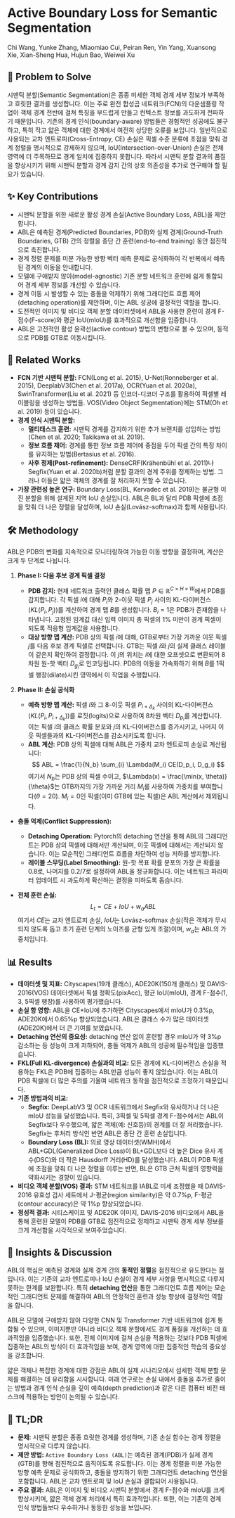 # Active Boundary Loss for Semantic Segmentation

Chi Wang, Yunke Zhang, Miaomiao Cui, Peiran Ren, Yin Yang, Xuansong Xie, Xian-Sheng Hua, Hujun Bao, Weiwei Xu

## 🧩 Problem to Solve

시맨틱 분할(Semantic Segmentation)은 종종 미세한 객체 경계 세부 정보가 부족하고 흐릿한 결과를 생성합니다. 이는 주로 완전 합성곱 네트워크(FCN)의 다운샘플링 작업이 객체 경계 전반에 걸쳐 특징을 부드럽게 만들고 컨텍스트 정보를 과도하게 전파하기 때문입니다. 기존의 경계 인식(boundary-aware) 방법들은 경험적인 성공에도 불구하고, 특히 작고 얇은 객체에 대한 경계에서 여전히 상당한 오류를 보입니다. 일반적으로 사용되는 교차 엔트로피(Cross-Entropy, CE) 손실은 픽셀 수준 분류에 초점을 맞춰 경계 정렬을 명시적으로 강제하지 않으며, IoU(Intersection-over-Union) 손실은 전체 영역에 더 주목하므로 경계 일치에 집중하지 못합니다. 따라서 시맨틱 분할 결과의 품질을 향상시키기 위해 시맨틱 분할과 경계 감지 간의 상호 의존성을 추가로 연구해야 할 필요가 있습니다.

## ✨ Key Contributions

* 시맨틱 분할을 위한 새로운 활성 경계 손실(Active Boundary Loss, ABL)을 제안합니다.
* ABL은 예측된 경계(Predicted Boundaries, PDB)와 실제 경계(Ground-Truth Boundaries, GTB) 간의 정렬을 종단 간 훈련(end-to-end training) 동안 점진적으로 촉진합니다.
* 경계 정렬 문제를 미분 가능한 방향 벡터 예측 문제로 공식화하여 각 반복에서 예측된 경계의 이동을 안내합니다.
* 모델에 구애받지 않아(model-agnostic) 기존 분할 네트워크 훈련에 쉽게 통합되어 경계 세부 정보를 개선할 수 있습니다.
* 경계 이동 시 발생할 수 있는 충돌을 억제하기 위해 그래디언트 흐름 제어(detaching operation)를 제안하며, 이는 ABL 성공에 결정적인 역할을 합니다.
* 도전적인 이미지 및 비디오 객체 분할 데이터셋에서 ABL을 사용한 훈련이 경계 F-점수(F-score)와 평균 IoU(mIoU)를 효과적으로 개선함을 입증합니다.
* ABL은 고전적인 활성 윤곽선(active contour) 방법의 변형으로 볼 수 있으며, 동적으로 PDB를 GTB로 이동시킵니다.

## 📎 Related Works

* **FCN 기반 시맨틱 분할:** FCN(Long et al. 2015), U-Net(Ronneberger et al. 2015), DeeplabV3(Chen et al. 2017a), OCR(Yuan et al. 2020a), SwinTransformer(Liu et al. 2021) 등 인코더-디코더 구조를 활용하여 픽셀별 레이블링을 생성하는 방법들. VOS(Video Object Segmentation)에는 STM(Oh et al. 2019) 등이 있습니다.
* **경계 인식 시맨틱 분할:**
  * **멀티태스크 훈련:** 시맨틱 경계를 감지하기 위한 추가 브랜치를 삽입하는 방법(Chen et al. 2020; Takikawa et al. 2019).
  * **정보 흐름 제어:** 경계를 통한 정보 흐름 제어에 중점을 두어 픽셀 간의 특징 차이를 유지하는 방법(Bertasius et al. 2016).
  * **사후 정제(Post-refinement):** DenseCRF(Krähenbühl et al. 2011)나 Segfix(Yuan et al. 2020b)처럼 분할 결과의 경계 주위를 정제하는 방법. 그러나 이들은 얇은 객체의 경계를 잘 처리하지 못할 수 있습니다.
* **가장 관련성 높은 연구:** Boundary Loss(BL, Kervadec et al. 2019)는 불균형 이진 분할을 위해 설계된 지역 IoU 손실입니다. ABL은 BL과 달리 PDB 픽셀에 초점을 맞춰 더 나은 정렬을 달성하며, IoU 손실(Lovász-softmax)과 함께 사용됩니다.

## 🛠️ Methodology

ABL은 PDB의 변화를 지속적으로 모니터링하여 가능한 이동 방향을 결정하며, 계산은 크게 두 단계로 나뉩니다.

1. **Phase I: 다음 후보 경계 픽셀 결정**
    * **PDB 감지:** 현재 네트워크 출력인 클래스 확률 맵 $P \in \mathbb{R}^{C \times H \times W}$에서 PDB를 감지합니다. 각 픽셀 $i$에 대해 $P_i$와 2-이웃 픽셀 $P_j$ 사이의 KL-다이버전스($KL(P_i, P_j)$)를 계산하여 경계 맵 $B$를 생성합니다. $B_i=1$은 PDB가 존재함을 나타냅니다. 고정된 임계값 대신 입력 이미지 총 픽셀의 1% 미만이 경계 픽셀이 되도록 적응형 임계값을 사용합니다.
    * **대상 방향 맵 계산:** PDB 상의 픽셀 $i$에 대해, GTB로부터 가장 가까운 이웃 픽셀 $j$를 다음 후보 경계 픽셀로 선택합니다. GTB는 픽셀 $i$와 $j$의 실제 클래스 레이블이 같은지 확인하여 결정합니다. 이 $j$의 위치는 $i$에 대한 오프셋으로 변환되어 8차원 원-핫 벡터 $D_g_i$로 인코딩됩니다. PDB의 이동을 가속화하기 위해 $B$를 1픽셀 팽창(dilate)시킨 영역에서 이 작업을 수행합니다.

2. **Phase II: 손실 공식화**
    * **예측 방향 맵 계산:** 픽셀 $i$와 그 8-이웃 픽셀 $P_{i+\Delta_k}$ 사이의 KL-다이버전스($KL(P_i, P_{i+\Delta_k})$)를 로짓(logits)으로 사용하여 8차원 벡터 $D_p_i$를 계산합니다. 이는 픽셀 $i$의 클래스 확률 분포와 $j$의 KL-다이버전스를 증가시키고, 나머지 이웃 픽셀들과의 KL-다이버전스를 감소시키도록 합니다.
    * **ABL 계산:** PDB 상의 픽셀에 대해 ABL은 가중치 교차 엔트로피 손실로 계산됩니다:
        $$ ABL = \frac{1}{N_b} \sum_{i} \Lambda(M_i) CE(D_p_i, D_g_i) $$
        여기서 $N_b$는 PDB 상의 픽셀 수이고, $\Lambda(x) = \frac{\min(x, \theta)}{\theta}$는 GTB까지의 가장 가까운 거리 $M_i$를 사용하여 가중치를 부여합니다($\theta=20$). $M_i=0$인 픽셀(이미 GTB에 있는 픽셀)은 ABL 계산에서 제외됩니다.

* **충돌 억제(Conflict Suppression):**
  * **Detaching Operation:** Pytorch의 detaching 연산을 통해 ABL의 그래디언트는 PDB 상의 픽셀에 대해서만 계산되며, 이웃 픽셀에 대해서는 계산되지 않습니다. 이는 모순적인 그래디언트 흐름을 차단하여 성능 저하를 방지합니다.
  * **레이블 스무딩(Label Smoothing):** 원-핫 목표 확률 분포의 가장 큰 확률을 0.8로, 나머지를 0.2/7로 설정하여 ABL을 정규화합니다. 이는 네트워크 파라미터 업데이트 시 과도하게 확신하는 결정을 피하도록 돕습니다.

* **전체 훈련 손실:**
    $$ L_t = CE + IoU + w_a ABL $$
    여기서 $CE$는 교차 엔트로피 손실, $IoU$는 Lovász-softmax 손실(작은 객체가 무시되지 않도록 돕고 초기 훈련 단계의 노이즈를 균형 있게 조절)이며, $w_a$는 ABL의 가중치입니다.

## 📊 Results

* **데이터셋 및 지표:** Cityscapes(19개 클래스), ADE20K(150개 클래스) 및 DAVIS-2016(VOS) 데이터셋에서 픽셀 정확도(pixAcc), 평균 IoU(mIoU), 경계 F-점수(1, 3, 5픽셀 팽창)를 사용하여 평가했습니다.
* **손실 항 영향:** ABL을 CE+IoU에 추가하면 Cityscapes에서 mIoU가 0.3%p, ADE20K에서 0.65%p 향상되었습니다. ABL은 클래스 수가 많은 데이터셋(ADE20K)에서 더 큰 기여를 보였습니다.
* **Detaching 연산의 중요성:** detaching 연산 없이 훈련할 경우 mIoU가 약 3%p 감소하는 등 성능이 크게 저하되어, 충돌 억제가 ABL의 성공에 필수적임을 입증했습니다.
* **FKL(Full KL-divergence) 손실과의 비교:** 모든 경계에 KL-다이버전스 손실을 적용하는 FKL은 PDB에 집중하는 ABL만큼 성능이 좋지 않았습니다. 이는 ABL이 PDB 픽셀에 더 많은 주의를 기울여 네트워크 동작을 점진적으로 조정하기 때문입니다.
* **기존 방법과의 비교:**
  * **Segfix:** DeepLabV3 및 OCR 네트워크에서 Segfix와 유사하거나 더 나은 mIoU 성능을 달성했습니다. 특히, 3픽셀 및 5픽셀 경계 F-점수에서는 ABL이 Segfix보다 우수했으며, 얇은 객체(예: 신호등)의 경계를 더 잘 처리했습니다. Segfix는 후처리 방식인 반면 ABL은 종단 간 훈련 손실입니다.
  * **Boundary Loss (BL):** 의료 영상 데이터셋(WMH)에서 ABL+GDL(Generalized Dice Loss)이 BL+GDL보다 더 높은 Dice 유사 계수(DSC)와 더 작은 Hausdorff 거리(HD)를 달성했습니다. ABL이 PDB 픽셀에 초점을 맞춰 더 나은 정렬을 이루는 반면, BL은 GTB 근처 픽셀의 영향력을 약화시키는 경향이 있습니다.
* **비디오 객체 분할(VOS) 결과:** STM 네트워크를 IABL로 미세 조정했을 때 DAVIS-2016 유효성 검사 세트에서 J-평균(region similarity)은 약 0.7%p, F-평균(contour accuracy)은 약 1%p 향상되었습니다.
* **정성적 결과:** 시티스케이프 및 ADE20K 이미지, DAVIS-2016 비디오에서 ABL을 통해 훈련된 모델이 PDB를 GTB로 점진적으로 정제하고 시맨틱 경계 세부 정보를 크게 개선함을 시각적으로 보여주었습니다.

## 🧠 Insights & Discussion

ABL의 핵심은 예측된 경계와 실제 경계 간의 **동적인 정렬**을 점진적으로 유도한다는 점입니다. 이는 기존의 교차 엔트로피나 IoU 손실이 경계 세부 사항을 명시적으로 다루지 못하는 한계를 보완합니다. 특히 **detaching 연산**을 통한 그래디언트 흐름 제어는 모순적인 그래디언트 문제를 해결하여 ABL의 안정적인 훈련과 성능 향상에 결정적인 역할을 합니다.

ABL은 모델에 구애받지 않아 다양한 CNN 및 Transformer 기반 네트워크에 쉽게 통합될 수 있으며, 이미지뿐만 아니라 비디오 객체 분할에서도 경계 품질을 개선하는 데 효과적임을 입증했습니다. 또한, 전체 이미지에 걸쳐 손실을 적용하는 것보다 PDB 픽셀에 집중하는 ABL의 방식이 더 효과적임을 보여, 경계 영역에 대한 집중적인 학습의 중요성을 강조합니다.

얇은 객체나 복잡한 경계에 대한 강점은 ABL이 실제 시나리오에서 섬세한 객체 분할 문제를 해결하는 데 유리함을 시사합니다. 미래 연구로는 손실 내에서 충돌을 추가로 줄이는 방법과 경계 인식 손실을 깊이 예측(depth prediction)과 같은 다른 컴퓨터 비전 태스크에 적용하는 방안이 논의될 수 있습니다.

## 📌 TL;DR

* **문제:** 시맨틱 분할은 종종 흐릿한 경계를 생성하며, 기존 손실 함수는 경계 정렬을 명시적으로 다루지 않습니다.
* **제안 방법:** `Active Boundary Loss (ABL)`는 예측된 경계(PDB)가 실제 경계(GTB)를 향해 점진적으로 움직이도록 유도합니다. 이는 경계 정렬을 미분 가능한 방향 예측 문제로 공식화하고, 충돌을 방지하기 위한 그래디언트 detaching 연산을 포함합니다. ABL은 교차 엔트로피 및 IoU 손실과 결합되어 사용됩니다.
* **주요 결과:** ABL은 이미지 및 비디오 시맨틱 분할에서 경계 F-점수와 mIoU를 크게 향상시키며, 얇은 객체 경계 처리에서 특히 효과적입니다. 또한, 이는 기존의 경계 인식 방법들보다 우수하거나 동등한 성능을 보입니다.
